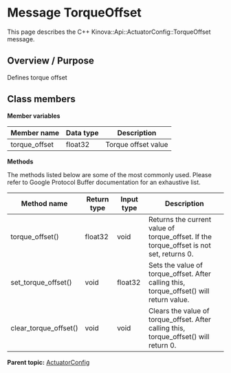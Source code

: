 # Message TorqueOffset

This page describes the C++ Kinova::Api::ActuatorConfig::TorqueOffset message.

## Overview / Purpose

Defines torque offset

## Class members

 **Member variables** 

|Member name|Data type|Description|
|-----------|---------|-----------|
|torque\_offset|float32|Torque offset value|

 **Methods** 

The methods listed below are some of the most commonly used. Please refer to Google Protocol Buffer documentation for an exhaustive list.

|Method name|Return type|Input type|Description|
|-----------|-----------|----------|-----------|
|torque\_offset\(\)|float32|void|Returns the current value of torque\_offset. If the torque\_offset is not set, returns 0.|
|set\_torque\_offset\(\)|void|float32|Sets the value of torque\_offset. After calling this, torque\_offset\(\) will return value.|
|clear\_torque\_offset\(\)|void|void|Clears the value of torque\_offset. After calling this, torque\_offset\(\) will return 0.|

**Parent topic:** [ActuatorConfig](../references/summary_ActuatorConfig.md)

